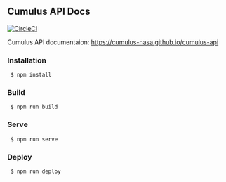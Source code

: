 ## Cumulus API Docs

[![CircleCI](https://circleci.com/gh/nasa/cumulus-api.svg?style=svg)](https://circleci.com/gh/nasa/cumulus-api)

Cumulus API documentaion: https://cumulus-nasa.github.io/cumulus-api

### Installation

     $ npm install 

### Build

     $ npm run build

### Serve

     $ npm run serve

### Deploy

     $ npm run deploy